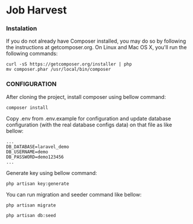 # Job Harvest

### Instalation
If you do not already have Composer installed, you may do so by following the instructions at getcomposer.org. On Linux and Mac OS X, you'll run the following commands:

~~~
curl -sS https://getcomposer.org/installer | php
mv composer.phar /usr/local/bin/composer
~~~

### CONFIGURATION

After cloning the project, install composer using bellow command:

~~~
composer install
~~~
Copy .env from .env.example for configuration and update database configuration (with the real database configs data) on that file as like bellow:

~~~
...
DB_DATABASE=laravel_demo
DB_USERNAME=demo
DB_PASSWORD=demo123456
...
~~~

Generate key using bellow command:

~~~
php artisan key:generate
~~~

You can run migration and seeder command like bellow:
~~~
php artisan migrate
~~~

~~~
php artisan db:seed
~~~

